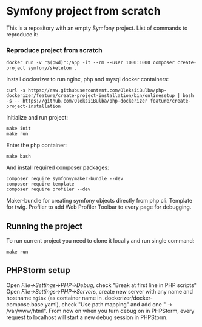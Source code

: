 # Symfony project from scratch

This is a repository with an empty Symfony project.
List of commands to reproduce it:
### Reproduce project from scratch
```shell
docker run -v "$(pwd)":/app -it --rm --user 1000:1000 composer create-project symfony/skeleton .
```
Install dockerizer to run nginx, php and mysql docker containers: 
```shell
curl -s https://raw.githubusercontent.com/OleksiiBulba/php-dockerizer/feature/create-project-installation/bin/onlinesetup | bash -s -- https://github.com/OleksiiBulba/php-dockerizer feature/create-project-installation
```
Initialize and run project:
```shell
make init
make run
```
Enter the php container:
```shell
make bash
```
And install required composer packages:
```shell
composer require symfony/maker-bundle --dev
composer require template
composer require profiler --dev
```
Maker-bundle for creating symfony objects directly from php cli. Template for twig. Profiler to add Web Profiler Toolbar to every page for debugging.

## Running the project
To run current project you need to clone it locally and run single command:
```shell
make run
```

## PHPStorm setup
Open _File->Settings->PHP->Debug_, check "Break at first line in PHP scripts"
Open _File->Settings->PHP->Servers_, create new server with any name and hostname `nginx` (as container name in .dockerizer/docker-compose.base.yaml), check "Use path mapping" and add one "<project root> -> /var/www/html". From now on when you turn debug on in PHPStorm, every request to localhost will start a new debug session in PHPStorm.